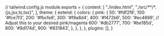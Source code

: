 // tailwind.config.js
module.exports = {
  content: [
    "./index.html",
    "./src/**/*.{js,jsx,ts,tsx}",
  ],
  theme: {
    extend: {
      colors: {
        pink: {
          50: '#fdf2f8',
          100: '#fce7f3',
          200: '#fbcfe8',
          300: '#f9a8d4',
          400: '#f472b6',
          500: '#ec4899', // Adjust this to your desired pink/magenta
          600: '#db2777',
          700: '#be185d',
          800: '#9d174d',
          900: '#831843',
        },
      },
    },
  },
  plugins: [],
}
